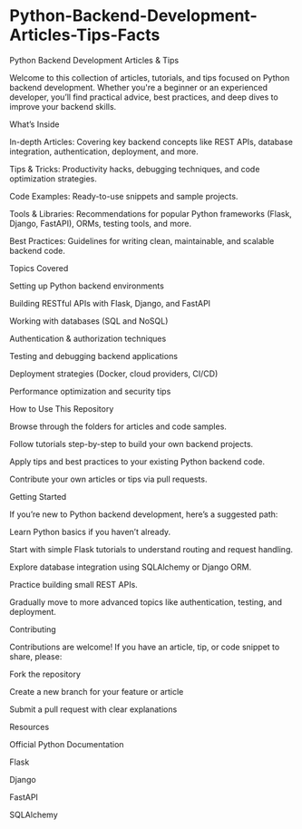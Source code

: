 # Python-Backend-Development-Articles-Tips-Facts

Python Backend Development Articles & Tips

Welcome to this collection of articles, tutorials, and tips focused on Python backend development. Whether you're a beginner or an experienced developer, you’ll find practical advice, best practices, and deep dives to improve your backend skills.

What’s Inside

In-depth Articles: Covering key backend concepts like REST APIs, database integration, authentication, deployment, and more.

Tips & Tricks: Productivity hacks, debugging techniques, and code optimization strategies.

Code Examples: Ready-to-use snippets and sample projects.

Tools & Libraries: Recommendations for popular Python frameworks (Flask, Django, FastAPI), ORMs, testing tools, and more.

Best Practices: Guidelines for writing clean, maintainable, and scalable backend code.

Topics Covered

Setting up Python backend environments

Building RESTful APIs with Flask, Django, and FastAPI

Working with databases (SQL and NoSQL)

Authentication & authorization techniques

Testing and debugging backend applications

Deployment strategies (Docker, cloud providers, CI/CD)

Performance optimization and security tips

How to Use This Repository

Browse through the folders for articles and code samples.

Follow tutorials step-by-step to build your own backend projects.

Apply tips and best practices to your existing Python backend code.

Contribute your own articles or tips via pull requests.

Getting Started

If you’re new to Python backend development, here’s a suggested path:

Learn Python basics if you haven’t already.

Start with simple Flask tutorials to understand routing and request handling.

Explore database integration using SQLAlchemy or Django ORM.

Practice building small REST APIs.

Gradually move to more advanced topics like authentication, testing, and deployment.

Contributing

Contributions are welcome! If you have an article, tip, or code snippet to share, please:

Fork the repository

Create a new branch for your feature or article

Submit a pull request with clear explanations

Resources

Official Python Documentation

Flask

Django

FastAPI

SQLAlchemy
